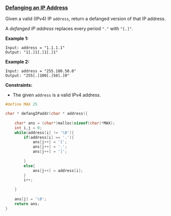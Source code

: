 ### [Defanging an IP Address](https://leetcode.com/problems/defanging-an-ip-address/)

Given a valid (IPv4) IP `address`, return a defanged version of that IP address.

A *defanged IP address* replaces every period `"."` with `"[.]"`.

 

**Example 1:**

```
Input: address = "1.1.1.1"
Output: "1[.]1[.]1[.]1"
```

**Example 2:**

```
Input: address = "255.100.50.0"
Output: "255[.]100[.]50[.]0"
```

 

**Constraints:**

- The given `address` is a valid IPv4 address.

```C
#define MAX 25

char * defangIPaddr(char * address){
    
    char* ans = (char*)malloc(sizeof(char)*MAX);
    int i,j = 0;
    while(address[i] != '\0'){
        if(address[i] == '.'){
            ans[j++] = '[';
            ans[j++] = '.';
            ans[j++] = ']';
            
        }
        else{
            ans[j++] = address[i];
        }
        i++;
        
    }
    
    ans[j] = '\0';
    return ans;
}
    
```

